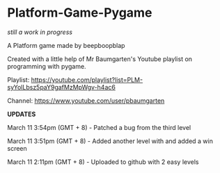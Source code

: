 # Platform-Game-Pygame

*still a work in progress*

A Platform game made by beepboopblap

Created with a little help of Mr Baumgarten's Youtube playlist on programming with pygame.

Playlist: https://youtube.com/playlist?list=PLM-syYolLbsz5paY9gafMzMpWgv-h4ac6

Channel: https://www.youtube.com/user/pbaumgarten


**UPDATES**

March 11 3:54pm (GMT + 8) - Patched a bug from the third level

March 11 3:51pm (GMT + 8) - Added another level with and added a win screen

March 11 2:11pm (GMT + 8) - Uploaded to github with 2 easy levels
